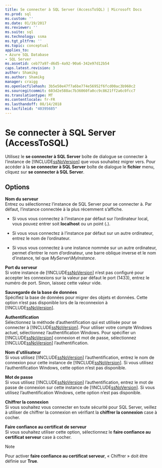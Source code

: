 ```yaml
---
title: Se connecter à SQL Server (AccessToSQL) | Microsoft Docs
ms.prod: sql
ms.custom: ''
ms.date: 01/19/2017
ms.reviewer: ''
ms.suite: sql
ms.technology: ssma
ms.tgt_pltfrm: ''
ms.topic: conceptual
applies_to:
- Azure SQL Database
- SQL Server
ms.assetid: ceb77a97-d6d5-4a92-90a6-342e97d12b54
caps.latest.revision: 3
author: Shamikg
ms.author: Shamikg
manager: craigg
ms.openlocfilehash: 3b5e50e47f7a6be774e56952f6fcd00ac3b960c2
ms.sourcegitcommit: 603d2e588ac7b36060fa0cc9c8621ff2a6c0fcc7
ms.translationtype: MT
ms.contentlocale: fr-FR
ms.lasthandoff: 08/14/2018
ms.locfileid: "40395685"
---
```

# <a name="connect-to-sql-server-accesstosql"></a>Se connecter à SQL Server (AccessToSQL)
Utilisez le **se connecter à SQL Server** boîte de dialogue se connecter à l’instance de [!INCLUDE[ssNoVersion](../../includes/ssnoversion-md.md)] que vous souhaitez migrer vers. Pour accéder à la **se connecter à SQL Server** boîte de dialogue le **fichier** menu, cliquez sur **se connecter à SQL Server**.  
  
## <a name="options"></a>Options  
**Nom du serveur**  
Entrez ou sélectionnez l’instance de SQL Server pour se connecter à. Par défaut, l’instance connectée à la plus récemment s’affiche.  
  
-   Si vous vous connectez à l’instance par défaut sur l’ordinateur local, vous pouvez entrer soit **localhost** ou un point (**.**).  
  
-   Si vous vous connectez à l’instance par défaut sur un autre ordinateur, entrez le nom de l’ordinateur.  
  
-   Si vous vous connectez à une instance nommée sur un autre ordinateur, permet d’entrer le nom d’ordinateur, une barre oblique inverse et le nom d’instance, tel que *MyServer*\\*MyInstance*.  
  
**Port du serveur**  
Si votre instance de [!INCLUDE[ssNoVersion](../../includes/ssnoversion-md.md)] n’est pas configuré pour accepter les connexions sur la valeur par défaut le port (1433), entrez le numéro de port. Sinon, laissez cette valeur vide.  
  
**Sauvegarde de la base de données**  
Spécifiez la base de données pour migrer des objets et données. Cette option n’est pas disponible lors de la reconnexion à [!INCLUDE[ssNoVersion](../../includes/ssnoversion-md.md)].  
  
**Authentification**  
Sélectionnez la méthode d’authentification qui est utilisée pour se connecter à [!INCLUDE[ssNoVersion](../../includes/ssnoversion-md.md)]. Pour utiliser votre compte Windows actuel, sélectionnez l’authentification Windows. Pour spécifier un [!INCLUDE[ssNoVersion](../../includes/ssnoversion-md.md)] connexion et mot de passe, sélectionnez [!INCLUDE[ssNoVersion](../../includes/ssnoversion-md.md)] l’authentification.  
  
**Nom d'utilisateur**  
Si vous utilisez [!INCLUDE[ssNoVersion](../../includes/ssnoversion-md.md)] l’authentification, entrez le nom de connexion pour cette instance de [!INCLUDE[ssNoVersion](../../includes/ssnoversion-md.md)]. Si vous utilisez l’authentification Windows, cette option n’est pas disponible.  
  
**Mot de passe**  
Si vous utilisez [!INCLUDE[ssNoVersion](../../includes/ssnoversion-md.md)] l’authentification, entrez le mot de passe de connexion sur cette instance de [!INCLUDE[ssNoVersion](../../includes/ssnoversion-md.md)]. Si vous utilisez l’authentification Windows, cette option n’est pas disponible.  
  
**Chiffrer la connexion**  
Si vous souhaitez vous connecter en toute sécurité pour SQL Server, veillez à utiliser de chiffrer la connexion en vérifiant la **chiffrer la connexion** case à cocher.  
  
**Faire confiance au certificat de serveur**  
Si vous souhaitez utiliser cette option, sélectionnez le **faire confiance au certificat serveur** case à cocher.  
  
> [!NOTE]  
> Pour activer **faire confiance au certificat serveur**, « Chiffrer » doit être définie sur **True**.  
  
